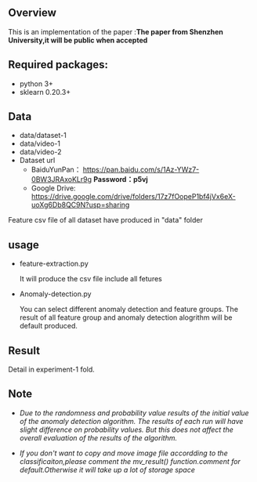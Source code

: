 
## Overview
This is an implementation of  the paper :**The paper from Shenzhen University,it will be public when accepted**

## Required packages:
+ python 3+
+ sklearn 0.20.3+


## Data
+ data/dataset-1
+ data/video-1
+ data/video-2 
+ Dataset url 
   + BaiduYunPan：
   https://pan.baidu.com/s/1Az-YWz7-0BW3JRAxoKLr9g  **Password：p5vj**
   + Google Drive: 
   https://drive.google.com/drive/folders/17z7fOopeP1bf4jVx6eX-uoXg6Db8QC9N?usp=sharing


Feature csv file of all dataset have produced in "data" folder 

## usage

+ feature-extraction.py

    It will produce the csv file include all fetures

+ Anomaly-detection.py

    You can select different anomaly detection and feature groups.
    The result of all feature group and anomaly detection alogrithm will be default produced.
## Result
Detail in experiment-1 fold.

## Note

+ *Due to the randomness and probability value results of the initial value of the anomaly detection algorithm. The results of each run will have slight difference on probability values. But this does not affect the overall evaluation of the results of the algorithm.*


+ *If you don't want to copy and move image file accordding to the classificaiton,please comment the mv_result() function.comment for default.Otherwise it will take up a lot of storage space*


